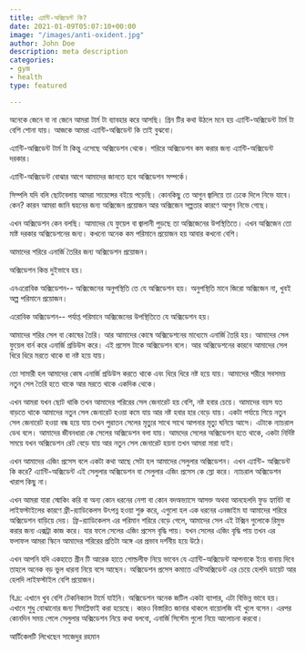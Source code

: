 ```yaml
---
title: এ্যান্টি-অক্সিডেন্ট কি?
date: 2021-01-09T05:07:10+00:00
image: "/images/anti-oxident.jpg"
author: John Doe
description: meta description
categories:
- gym
- health
type: featured

---
```

অনেকে জেনে বা না জেনে আমরা টার্ম টা ব্যাবহার করে আসছি। গ্রিন টির কথা উঠলে মনে হয় এ্যান্টি-অক্সিডেন্ট টার্ম টা বেশি শোনা যায়। আজকে আমরা এ্যান্টি-অক্সিডেন্ট কি তাই বুঝবো।

এ্যান্টি-অক্সিডেন্ট টার্ম টা কিন্তু এসেছে অক্সিডেশন থেকে। শরিরে অক্সিডেশন কম করার জন্য এ্যান্টি-অক্সিডেন্ট দরকার।

এ্যান্টি-অক্সিডেন্ট বোঝার আগে আমাদের জানতে হবে অক্সিডেশন সম্পর্কে।

সিম্পলি যদি বলি ছোটবেলায় আমরা সায়েন্সের বইয়ে পড়েছি। কোনকিছু তে আগুন জ্বালিয়ে তা ঢেকে দিলে নিভে যাবে। কেন? কারন আমরা জানি দ্বহনের জন্য অক্সিজেন প্রয়োজন আর অক্সিজেন সল্পতার কারণে আগুন নিভে গেছে।

এখন অক্সিডেশন কেন বলছি। আমাদের যে ফুয়েল বা জ্বালানী পুড়ছে তা অক্সিজেনের উপস্থিতিতে। এখন অক্সিজেন তো মাষ্ট দরকার অক্সিডেশনের জন্য। কখনো অনেক কম পরিমানে প্রয়োজন হয় আবার কখনো বেশি।

আমাদের শরিরে এনার্জি তৈরির জন্য অক্সিডেশন প্রয়োজন।

অক্সিডেশন কিন্ত দুইভাবে হয়।

এনএরোবিক অক্সিডেশন-- অক্সিজেনের অনুপস্থিতি তে যে অক্সিডেশন হয়। অনুপস্থিতি মানে জিরো অক্সিজেন না, খুবই অল্প পরিমানে প্রয়োজন।

এরোবিক অক্সিডেশন-- পর্যাপ্ত পরিমানে অক্সিজেনের উপস্থিতিতে যে অক্সিডেশন হয়।

আমাদের শরির সেল বা কোষের তৈরি। আর আমাদের কোষে অক্সিডেশনের মাধ্যেমে এনার্জি তৈরি হয়। আমাদের সেল ফুয়েল বার্ন করে এনার্জি প্রডিউস করে। এই প্রসেস টাকে অক্সিডেশন বলে। আর অক্সিডেশনের কারনে আমাদের সেল ধিরে ধিরে মরতে থাকে বা নষ্ট হয়ে যায়।

তো সামারী হল আমাদের কোষ এনার্জি প্রডিউস করতে থাকে এবং ধিরে ধিরে নষ্ট হয়ে যায়। আমাদের শরীরে সবসময় নতুন সেল তৈরি হতে থাকে আর মরতে থাকে একদিক থেকে।

এখন আমরা যখন ছোট থাকি তখন আমাদের শরিরের সেল জেনারেট হয় বেশি, নষ্ট হবার চেয়ে। আমাদের বয়স যত বাড়তে থাকে আমাদের নতুন সেল জেনারেট হওয়া কমে যায় আর নষ্ট হবার হার বেড়ে যায়। একটা পর্যায়ে গিয়ে নতুন সেল জেনারেট হওয়া বন্ধ হয়ে যায় তখন পুরাতন সেলের মৃত্যুর সাথে সাথে আপনার মৃত্যু ঘনিয়ে আসে। এটাকে ন্যাচরাল ডেথ বলে। আমাদের জীবনধারা কে সেলের অক্সিডেশন বলা যায়। আমদের সেলের অক্সিডেশন হতে থাকে, একটা নির্দিষ্ট সময়ে যখন অক্সিডেশন রেট বেড়ে যায় আর নতুন সেল জেনারেট হয়না তখন আমরা মারা যাই।

এখন আমাদের এজিং প্রসেস বলে একটা কথা আছে সেটা হল আমাদের সেলুলার অক্সিডেশন। এখন এ্যান্টি- অক্সিডেন্ট কি করে? এ্যান্টি-অক্সিডেন্ট এই সেলুলার অক্সিডেশন বা সেলুলার এজিং প্রসেস কে স্লো করে। ন্যাচরাল অক্সিডেশন খারাপ কিছু না।

এখন আমরা যারা স্মোকিং করি বা অন্য কোন ধরনের নেশা বা কোন বদঅভ্যাসে আসক্ত অথবা আনহেলদি ফুড হ্যাবিট বা লাইফস্টাইলের কারণে ফ্রী-র‍্যাডিকেলস উৎপন্ন হওয়া শুরু করে, এগুলো হল এক ধরনের এনজাইম যা আমাদের শরিরে অক্সিডেশন বাড়িয়ে দেয়। ফ্রি-র‍্যাডিকেলস এর পরিমান শরিরে বেড়ে গেলে, আমাদের সেল এই টক্সিন গুলোকে রিমুভ করার জন্য এক্সট্রা কাজ করে। যার ফলে সেলের এজিং প্রসেস বৃদ্ধি পায়। যখন সেলের এজিং বৃদ্ধি পায় তখন এর ফলাফল আমরা স্কিনে আমাদের শরিরের প্রতিটা অঙ্গে এর প্রভাব দর্শনীয় হয়ে উঠে।

এখন আপনি যদি একহাতে গ্রীন টি আরেক হাতে গোল্ডলীফ নিয়ে ভাবেন যে এ্যান্টি-অক্সিডেন্ট আপনাকে ইংয় বানায় দিবে তাহলে অনেক বড় ভুল ধারনা নিয়ে বসে আছেন। অক্সিডেশন প্রসেস কমাতে এন্টিঅক্সিডেন্ট এর চেয়ে হেলদি ডায়েট আর হেলদি লাইফস্টাইল বেশি প্রয়োজন।

বি.দ্র: এখানে খুব বেশি টেকনিক্যাল টার্মে যাইনি। অক্সিডেশন অনেক জটিল একটা ব্যাপার, এটা বিভিন্ন ভাবে হয়। এখানে শুধু বোঝানোর জন্য সিমপ্লিফাই করা হয়েছে। কারও বিস্তারিত জানার থাকলে বায়োলজি বই খুলে বসেন। এরপর কোনদিন সময় পেলে সেলুলার অক্সিডেশন নিয়ে কথা বলবো, এনার্জি সিস্টেম গুলো নিয়ে আলোচনা করবো।

আর্টিকেলটি লিখেছেন সাজেদুর রহমান